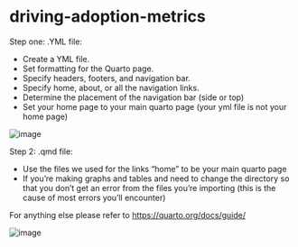 # driving-adoption-metrics

Step one:
.YML file: 
-	Create a YML file.
-	Set formatting for the Quarto page.
-	Specify headers, footers, and navigation bar.
-	Specify home, about, or all the navigation links.
-	Determine the placement of the navigation bar (side or top)
-	Set your home page to your main quarto page (your yml file is not your home page)

![image](https://github.com/wsuppmc/driving-adoption-metrics/assets/64812956/b0a7e411-d526-4429-8558-d6eb2723e229)


Step 2:
.qmd file:
-	Use the files we used for the links “home”  to be your main quarto page
-	If you’re making graphs and tables and need to change the directory so that you don’t get an error from the files you’re importing (this is the cause of most errors you’ll encounter)

For anything else please refer to https://quarto.org/docs/guide/


![image](https://github.com/wsuppmc/driving-adoption-metrics/assets/64812956/92cd84e8-7b75-4085-a760-2e2efd64a2c9)
